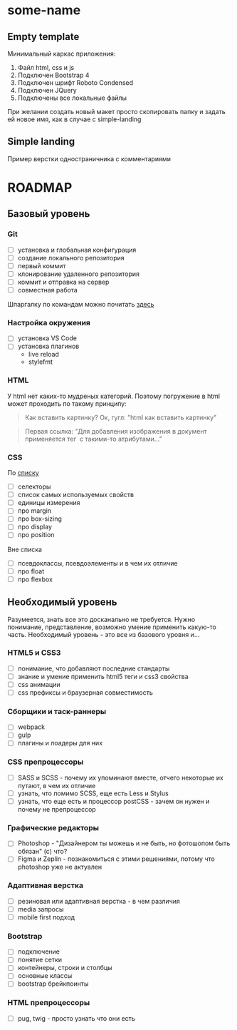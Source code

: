 # some-name

## Empty template

Минимальный каркас приложения:
1. Файл html, css и js
2. Подключен Bootstrap 4
3. Подключен шрифт Roboto Condensed
4. Подключен JQuery
5. Подключены все локальные файлы

При желании создать новый макет просто скопировать папку и задать ей новое имя, как в случае с simple-landing

## Simple landing

Пример верстки одностраничника с комментариями

# ROADMAP

## Базовый уровень

### Git

- [ ] установка и глобальная конфигурация
- [ ] создание локального репозитория
- [ ] первый коммит
- [ ] клонирование удаленного репозитория
- [ ] коммит и отправка на сервер
- [ ] совместная работа

Шпаргалку по командам можно почитать [здесь](https://svgaryaev.github.io/git)

### Настройка окружения

- [ ] установка VS Code
- [ ] установка плагинов
  - live reload
  - stylefmt

### HTML

У html нет каких-то мудреных категорий. Поэтому погружение в html может проходить по такому принципу:

> Как вставить картинку? Ок, гугл: "html как вставить картинку"

> Первая ссылка: "Для добавления изображения в документ применяется тег <img> с такими-то атрибутами..."

### CSS

По [списку](https://coggle.it/diagram/XE6z7_AoehFXYGjN/t/frontend/30f80ad4d1d6bd4a8225fb4738045c0daa87b1073cc529ed8b1a088127d150be)

- [ ] селекторы
- [ ] список самых используемых свойств
- [ ] единицы измерения
- [ ] про margin
- [ ] про box-sizing
- [ ] про display
- [ ] про position

Вне списка

- [ ] псевдоклассы, псевдоэлементы и в чем их отличие
- [ ] про float
- [ ] про flexbox

## Необходимый уровень

Разумеется, знать все это досканально не требуется. Нужно понимание, представление, возможно умение применить какую-то часть. Необходимый уровень - это все из базового уровня и...

### HTML5 и CSS3

- [ ] понимание, что добавляют последние стандарты
- [ ] знание и умение применить html5 теги и css3 свойства
- [ ] css анимации
- [ ] css префиксы и браузерная совместимость

### Сборщики и таск-раннеры

- [ ] webpack
- [ ] gulp
- [ ] плагины и лоадеры для них

### CSS препроцессоры

- [ ] SASS и SCSS - почему их упоминают вместе, отчего некоторые их путают, в чем их отличие
- [ ] узнать, что помимо SCSS, еще есть Less и Stylus
- [ ] узнать, что еще есть и процессор postCSS - зачем он нужен и почему не препроцессор

### Графические редакторы

- [ ] Photoshop - "Дизайнером ты можешь и не быть, но фотошопом быть обязан" (c) что?
- [ ] Figma и Zeplin - познакомиться с этими решениями, потому что photoshop уже не актуален

### Адаптивная верстка

- [ ] резиновая или адаптивная верстка - в чем различия
- [ ] media запросы
- [ ] mobile first подход

### Bootstrap

- [ ] подключение
- [ ] понятие сетки
- [ ] контейнеры, строки и столбцы
- [ ] основные классы
- [ ] bootstrap брейкпоинты

### HTML препроцессоры

- [ ] pug, twig - просто узнать что они есть
